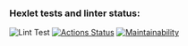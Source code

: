 ### Hexlet tests and linter status:
![Lint Test](https://github.com/SleekHarpy/python-project-lvl1/workflows/lint-check/badge.svg)
[![Actions Status](https://github.com/SleekHarpy/python-project-lvl1/workflows/hexlet-check/badge.svg)](https://github.com/SleekHarpy/python-project-lvl1/actions)
[![Maintainability](https://api.codeclimate.com/v1/badges/a99a88d28ad37a79dbf6/maintainability)](https://codeclimate.com/github/codeclimate/codeclimate/maintainability)